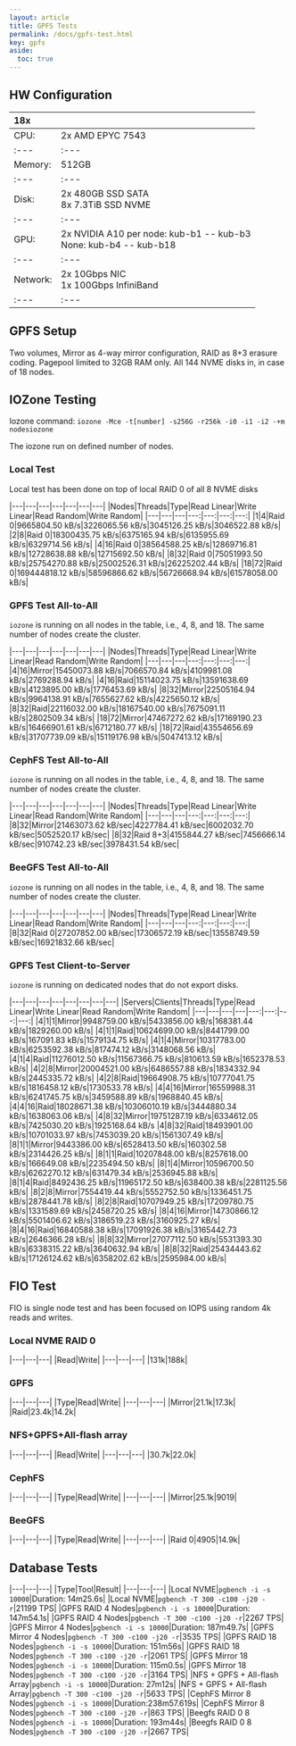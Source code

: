 ```yaml
---
layout: article
title: GPFS Tests
permalink: /docs/gpfs-test.html
key: gpfs
aside:
  toc: true
---
```

## HW Configuration

|  18x |                  |
| :--- | :--- |
| CPU: | 2x AMD EPYC 7543 |
| :--- | :--- |
| Memory: | 512GB |
| :--- | :--- |
| Disk: | 2x 480GB SSD SATA<br/>8x 7.3TiB SSD NVME |
| :--- | :--- |
| GPU: | 2x NVIDIA A10 per node: kub-b1 -- kub-b3<br/>None: kub-b4 -- kub-b18|
| :--- | :--- |
| Network: | 2x 10Gbps NIC<br/>1x 100Gbps InfiniBand |
| :--- | :--- |

## GPFS Setup

Two volumes, Mirror as 4-way mirror configuration, RAID as 8+3 erasure coding. Pagepool limited to 32GB RAM only. All 144 NVME disks in, in case of 18 nodes.

## IOZone Testing

Iozone command: `iozone -Mce -t[number] -s256G -r256k -i0 -i1 -i2 -+m nodesiozone`

The iozone run on defined number of nodes.

### Local Test

Local test has been done on top of local RAID 0 of all 8 NVME disks

|---|---|---|---|---|---|---|
|Nodes|Threads|Type|Read Linear|Write Linear|Read Random|Write Random|
|---|---|---|---:|---:|---:|---:|
|1|4|Raid 0|9665804.50 kB/s|3226065.56 kB/s|3045126.25 kB/s|3046522.88 kB/s|
|2|8|Raid 0|18300435.75 kB/s|6375165.94 kB/s|6135955.69 kB/s|6329714.56 kB/s|
|4|16|Raid 0|38564588.25 kB/s|12869716.81 kB/s|12728638.88 kB/s|12715692.50 kB/s|
|8|32|Raid 0|75051993.50 kB/s|25754270.88 kB/s|25002526.31 kB/s|26225202.44 kB/s|
|18|72|Raid 0|169444818.12 kB/s|58596866.62 kB/s|56726668.94 kB/s|61578058.00 kB/s|

### GPFS Test All-to-All

`iozone` is running on all nodes in the table, i.e., 4, 8, and 18. The same number of nodes create the cluster.

|---|---|---|---|---|---|---|
|Nodes|Threads|Type|Read Linear|Write Linear|Read Random|Write Random|
|---|---|---|---:|---:|---:|---:|
|4|16|Mirror|15450073.88 kB/s|7066570.84 kB/s|4109981.08 kB/s|2769288.94 kB/s|
|4|16|Raid|15114023.75 kB/s|13591638.69 kB/s|4123895.00 kB/s|1776453.69 kB/s|
|8|32|Mirror|22505164.94 kB/s|9964138.91 kB/s|7655627.62 kB/s|4225650.12 kB/s|
|8|32|Raid|22116032.00 kB/s|18167540.00 kB/s|7675091.11 kB/s|2802509.34 kB/s|
|18|72|Mirror|47467272.62 kB/s|17169190.23 kB/s|16466901.61 kB/s|6712180.77 kB/s|
|18|72|Raid|43554656.69 kB/s|31707739.09 kB/s|15119176.98 kB/s|5047413.12 kB/s|

### CephFS Test All-to-All

`iozone` is running on all nodes in the table, i.e., 4, 8, and 18. The same number of nodes create the cluster.

|---|---|---|---|---|---|---|
|Nodes|Threads|Type|Read Linear|Write Linear|Read Random|Write Random|
|---|---|---|---:|---:|---:|---:|
|8|32|Mirror|21463073.62 kB/sec|4227784.41 kB/sec|6002032.70 kB/sec|5052520.17 kB/sec|
|8|32|Raid 8+3|4155844.27 kB/sec|7456666.14 kB/sec|910742.23 kB/sec|3978431.54 kB/sec|

### BeeGFS Test All-to-All

`iozone` is running on all nodes in the table, i.e., 4, 8, and 18. The same number of nodes create the cluster.

|---|---|---|---|---|---|---|
|Nodes|Threads|Type|Read Linear|Write Linear|Read Random|Write Random|
|---|---|---|---:|---:|---:|---:|
|8|32|Raid 0|27207852.00 kB/sec|17306572.19 kB/sec|13558749.59 kB/sec|16921832.66 kB/sec|

### GPFS Test Client-to-Server

`iozone` is running on dedicated nodes that do not export disks.

|---|---|---|---|---|---|---|---|
|Servers|Clients|Threads|Type|Read Linear|Write Linear|Read Random|Write Random|
|---|---|---|---|---:|---:|---:|---:|
|4|1|1|Mirror|9948759.00 kB/s|5433856.00 kB/s|168381.44 kB/s|1829260.00 kB/s|
|4|1|1|Raid|10624699.00 kB/s|8441799.00 kB/s|167091.83 kB/s|1579134.75 kB/s|
|4|1|4|Mirror|10317783.00 kB/s|6253592.38 kB/s|817474.12 kB/s|3148068.56 kB/s|
|4|1|4|Raid|11276012.50 kB/s|11567366.75 kB/s|810613.59 kB/s|1652378.53 kB/s|
|4|2|8|Mirror|20004521.00 kB/s|6486557.88 kB/s|1834332.94 kB/s|2445335.72 kB/s|
|4|2|8|Raid|19664908.75 kB/s|10777041.75 kB/s|1816458.12 kB/s|1730533.78 kB/s|
|4|4|16|Mirror|16559988.31 kB/s|6241745.75 kB/s|3459588.89 kB/s|1968840.45 kB/s|
|4|4|16|Raid|18028671.38 kB/s|10306010.19 kB/s|3444880.34 kB/s|1638063.06 kB/s|
|4|8|32|Mirror|19751287.19 kB/s|6334612.05 kB/s|7425030.20 kB/s|1925168.64 kB/s
|4|8|32|Raid|18493901.00 kB/s|10701033.97 kB/s|7453039.20 kB/s|1561307.49 kB/s|
|8|1|1|Mirror|9443386.00 kB/s|6528413.50 kB/s|160302.58 kB/s|2314426.25 kB/s|
|8|1|1|Raid|10207848.00 kB/s|8257618.00 kB/s|166649.08 kB/s|2235494.50 kB/s|
|8|1|4|Mirror|10596700.50 kB/s|6262270.12 kB/s|631479.34 kB/s|2536945.88 kB/s|
|8|1|4|Raid|8492436.25 kB/s|11965172.50 kB/s|638400.38 kB/s|2281125.56 kB/s|
|8|2|8|Mirror|7554419.44 kB/s|5552752.50 kB/s|1336451.75 kB/s|2878441.78 kB/s|
|8|2|8|Raid|10707949.25 kB/s|17209780.75 kB/s|1331589.69 kB/s|2458720.25 kB/s|
|8|4|16|Mirror|14730866.12 kB/s|5501406.62 kB/s|3186519.23 kB/s|3160925.27 kB/s|
|8|4|16|Raid|16840588.38 kB/s|17091926.38 kB/s|3165442.73 kB/s|2646366.28 kB/s|
|8|8|32|Mirror|27077112.50 kB/s|5531393.30 kB/s|6338315.22 kB/s|3640632.94 kB/s|
|8|8|32|Raid|25434443.62 kB/s|17126124.62 kB/s|6358202.62 kB/s|2595984.00 kB/s|

## FIO Test

FIO is single node test and has been focused on IOPS using random 4k reads and writes.

### Local NVME RAID 0

|---|---|---|
|Read|Write|
|---|---|---|
|131k|188k|

### GPFS

|---|---|---|
|Type|Read|Write|
|---|---|---|
|Mirror|21.1k|17.3k|
|Raid|23.4k|14.2k|

### NFS+GPFS+All-flash array

|---|---|---|
|Read|Write|
|---|---|---|
|30.7k|22.0k|

### CephFS

|---|---|---|
|Type|Read|Write|
|---|---|---|
|Mirror|25.1k|9019|

### BeeGFS

|---|---|---|
|Type|Read|Write|
|---|---|---|
|Raid 0|4905|14.9k|

## Database Tests

|---|---|---|
|Type|Tool|Result|
|---|---|---|
|Local NVME|`pgbench -i -s 10000`|Duration: 14m25.6s|
|Local NVME|`pgbench -T 300 -c100 -j20 -r`|21199 TPS|
|GPFS RAID 4 Nodes|`pgbench -i -s 10000`|Duration: 147m54.1s|
|GPFS RAID 4 Nodes|`pgbench -T 300 -c100 -j20 -r`|2267 TPS|
|GPFS Mirror 4 Nodes|`pgbench -i -s 10000`|Duration: 187m49.7s|
|GPFS Mirror 4 Nodes|`pgbench -T 300 -c100 -j20 -r`|3535 TPS|
|GPFS RAID 18 Nodes|`pgbench -i -s 10000`|Duration: 151m56s|
|GPFS RAID 18 Nodes|`pgbench -T 300 -c100 -j20 -r`|2061 TPS|
|GPFS Mirror 18 Nodes|`pgbench -i -s 10000`|Duration: 115m0.5s|
|GPFS Mirror 18 Nodes|`pgbench -T 300 -c100 -j20 -r`|3164 TPS|
|NFS + GPFS + All-flash Array|`pgbench -i -s 10000`|Duration: 27m12s|
|NFS + GPFS + All-flash Array|`pgbench -T 300 -c100 -j20 -r`|5633 TPS|
|CephFS Mirror 8 Nodes|`pgbench -i -s 10000`|Duration:238m57.619s|
|CephFS Mirror 8 Nodes|`pgbench -T 300 -c100 -j20 -r`|863 TPS|
|Beegfs RAID 0 8 Nodes|`pgbench -i -s 10000`|Duration: 193m44s|
|Beegfs RAID 0 8 Nodes|`pgbench -T 300 -c100 -j20 -r`|2667 TPS|

